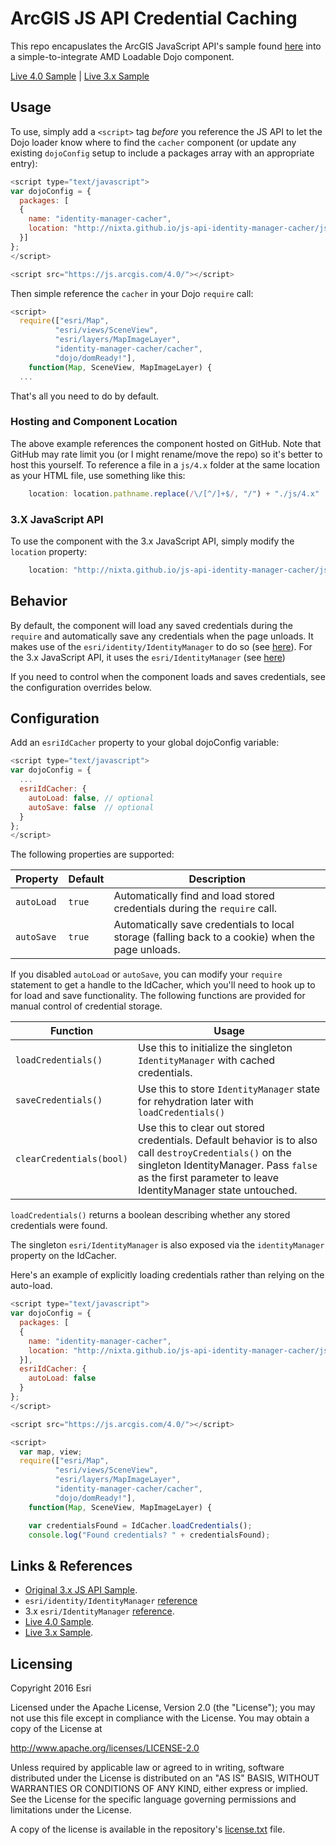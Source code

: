 # ArcGIS JS API Credential Caching

This repo encapuslates the ArcGIS JavaScript API's sample found [here](https://developers.arcgis.com/javascript/jssamples/widget_identitymanager_client_side.html) into a simple-to-integrate AMD Loadable Dojo component.

[Live 4.0 Sample](http://nixta.github.io/js-api-identity-manager-cacher/samples/sample-4x.html) | [Live 3.x Sample](http://nixta.github.io/js-api-identity-manager-cacher/samples/sample-3x.html)


## Usage
To use, simply add a `<script>` tag *before* you reference the JS API to let the Dojo loader know where to find the `cacher` component (or update any existing `dojoConfig` setup to include a packages array with an appropriate entry):

``` JavaScript
<script type="text/javascript">
var dojoConfig = {
  packages: [
  {
    name: "identity-manager-cacher",
    location: "http://nixta.github.io/js-api-identity-manager-cacher/js/4.x"
  }]
};
</script>

<script src="https://js.arcgis.com/4.0/"></script>
```

Then simple reference the `cacher` in your Dojo `require` call:

``` JavaScript
<script>
  require(["esri/Map",
          "esri/views/SceneView",
          "esri/layers/MapImageLayer",
          "identity-manager-cacher/cacher",
          "dojo/domReady!"],
    function(Map, SceneView, MapImageLayer) {
  ...
```

That's all you need to do by default.

### Hosting and Component Location
The above example references the component hosted on GitHub. Note that GitHub may rate limit you (or I might rename/move the repo) so it's better to host this yourself. To reference a file in a `js/4.x` folder at the same location as your HTML file, use something like this:

``` JavaScript
    location: location.pathname.replace(/\/[^/]+$/, "/") + "./js/4.x"
```

### 3.X JavaScript API
To use the component with the 3.x JavaScript API, simply modify the `location` property:

``` JavaScript
    location: "http://nixta.github.io/js-api-identity-manager-cacher/js/3.x"
```

## Behavior
By default, the component will load any saved credentials during the `require` and automatically save any credentials when the page unloads. It makes use of the `esri/identity/IdentityManager` to do so (see [here](https://developers.arcgis.com/javascript/latest/api-reference/esri-identity-IdentityManager.html)). For the 3.x JavaScript API, it uses the `esri/IdentityManager` (see [here](https://developers.arcgis.com/javascript/jsapi/identitymanager-amd.html))

If you need to control when the component loads and saves credentials, see the configuration overrides below.


## Configuration
Add an `esriIdCacher` property to your global dojoConfig variable:

```JavaScript
<script type="text/javascript">
var dojoConfig = {
  ...
  esriIdCacher: {
    autoLoad: false, // optional
    autoSave: false  // optional
  }
};
</script>
```

The following properties are supported:

| Property   | Default | Description |
| ---------- | ------- | ----------- |
| `autoLoad` | `true`  | Automatically find and load stored credentials during the `require` call. |
| `autoSave` | `true`  | Automatically save credentials to local storage (falling back to a cookie) when the page unloads. |

If you disabled `autoLoad` or `autoSave`, you can modify your `require` statement to get a handle to the IdCacher, which you'll need to hook up to for load and save functionality. The following functions are provided for manual control of credential storage.

| Function                 | Usage                                                                                    |
| ------------------------ | ---------------------------------------------------------------------------------------- |
| `loadCredentials()`      | Use this to initialize the singleton `IdentityManager` with cached credentials.          |
| `saveCredentials()`      | Use this to store `IdentityManager` state for rehydration later with `loadCredentials()` |
| `clearCredentials(bool)` | Use this to clear out stored credentials. Default behavior is to also call `destroyCredentials()` on the singleton IdentityManager. Pass `false` as the first parameter to leave IdentityManager state untouched. |

`loadCredentials()` returns a boolean describing whether any stored credentials were found.

The singleton `esri/IdentityManager` is also exposed via the `identityManager` property on the IdCacher.

Here's an example of explicitly loading credentials rather than relying on the auto-load.

```JavaScript
<script type="text/javascript">
var dojoConfig = {
  packages: [
  {
    name: "identity-manager-cacher",
    location: "http://nixta.github.io/js-api-identity-manager-cacher/js/4.x"
  }],
  esriIdCacher: {
    autoLoad: false
  }
};
</script>

<script src="https://js.arcgis.com/4.0/"></script>

<script>
  var map, view;
  require(["esri/Map",
          "esri/views/SceneView",
          "esri/layers/MapImageLayer",
          "identity-manager-cacher/cacher",
          "dojo/domReady!"],
    function(Map, SceneView, MapImageLayer) {

  	var credentialsFound = IdCacher.loadCredentials();
  	console.log("Found credentials? " + credentialsFound);
```

## Links & References

* [Original 3.x JS API Sample](https://developers.arcgis.com/javascript/jssamples/widget_identitymanager_client_side.html).
* `esri/identity/IdentityManager` [reference](https://developers.arcgis.com/javascript/latest/api-reference/esri-identity-IdentityManager.html)
* 3.x `esri/IdentityManager` [reference](https://developers.arcgis.com/javascript/jsapi/identitymanager-amd.html).
* [Live 4.0 Sample](http://nixta.github.io/js-api-identity-manager-cacher/samples/sample-4x.html).
* [Live 3.x Sample](http://nixta.github.io/js-api-identity-manager-cacher/samples/sample-3x.html).


## Licensing
Copyright 2016 Esri

Licensed under the Apache License, Version 2.0 (the "License");
you may not use this file except in compliance with the License.
You may obtain a copy of the License at

   http://www.apache.org/licenses/LICENSE-2.0

Unless required by applicable law or agreed to in writing, software
distributed under the License is distributed on an "AS IS" BASIS,
WITHOUT WARRANTIES OR CONDITIONS OF ANY KIND, either express or implied.
See the License for the specific language governing permissions and
limitations under the License.

A copy of the license is available in the repository's [license.txt]( https://raw.github.com/Esri/arcgis-runtime-samples-ios/master/license.txt) file.
